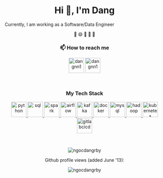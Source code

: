 <h1 align="center">Hi 👋, I'm Dang</h1>
<p>Currently, I am working as a Software/Data Engineer</p>
<p align="center">🔭 😄 👯 🤔 🌱</p>

<h3 align="center">📫 How to reach me</h3>
<p align="center">
<a href="mailto:ngocdang8a@gmail.com" target="_blank"><img align="center" src="https://mailmeteor.com/logos/assets/PNG/Gmail_Logo_512px.png" alt="dangnn1" style="height: 3rem"/></a>
<a href="https://linkedin.com/in/dangnn1" target="_blank"><img align="center" src="https://upload.wikimedia.org/wikipedia/commons/thumb/c/ca/LinkedIn_logo_initials.png/640px-LinkedIn_logo_initials.png" alt="dangnn1" style="height: 3rem"/></a>
</p>
<br/>
<h3 align="center">My Tech Stack</h3>  
<p align="center">
<a href="https://www.python.org/" target="_blank"> <img src="https://cdn.icon-icons.com/icons2/1508/PNG/512/python_104451.png" alt="python"  style="height: 3rem"/> </a>
<a href="https://tr.wikipedia.org/wiki/SQL" target="_blank"> <img src="https://img.icons8.com/external-bearicons-blue-bearicons/512/external-SQL-file-extension-bearicons-blue-bearicons.png" alt="sql"  style="height: 3rem"/> </a>
<a href="https://spark.apache.org/" target="_blank"> <img src="https://ignos.blog/wp-content/uploads/2022/06/apachesparklogo-e1655475818894.png" alt="spark"  style="height: 3rem"/> </a>
<a href="https://airflow.apache.org/" target="_blank"> <img src="https://www.svgrepo.com/show/353380/airflow.svg" alt="airflow"  style="height: 3rem"/> </a>
<a href="https://kafka.apache.org/" target="_blank"> <img src="https://icons-for-free.com/iconfiles/png/512/apache+kafka-1331550886393441357.png" alt="kafka"  style="height: 3rem"/> </a>
<a href="https://www.docker.com/" target="_blank"> <img src="https://img.icons8.com/color/512/docker.png" alt="docker"  style="height: 3rem"/> </a>
<a href="https://www.mysql.com/" target="_blank"> <img src="https://img.icons8.com/color/512/mysql-logo.png" alt="mysql"  style="height: 3rem"/> </a>
<a href="https://hadoop.apache.org/" target="_blank"> <img src="https://img.icons8.com/color/512/hadoop-distributed-file-system.png" alt="hadoop"  style="height: 3rem"/> </a>
<a href="https://kubernetes.io/" target="_blank"> <img src="https://upload.wikimedia.org/wikipedia/labs/b/ba/Kubernetes-icon-color.svg" alt="kubernetes"  style="height: 3rem"/> </a>
<a href="https://docs.gitlab.com/ee/ci/" target="_blank"> <img src="https://bephongviet.com/wp-content/uploads/2023/05/gitlab-cicd.png" alt="gitlabcicd"  style="height: 3rem"/> </a>
</p>

<br/>
<p align="center">
<img align="center" src="https://github-readme-stats.vercel.app/api?username=ngocdangrby&show_icons=true" alt="ngocdangrby" />
<p align="center"> Github profile views (added June '13):  </p>
<p align="center"> <img src="https://komarev.com/ghpvc/?username=ngocdangrby" alt="ngocdangrby" /> </p>
</p>

